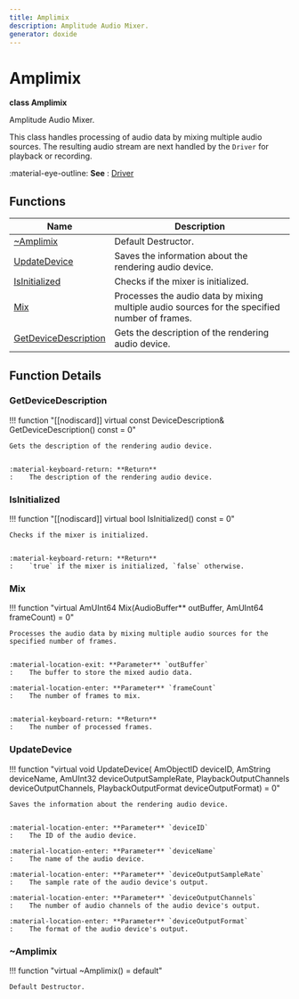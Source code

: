 ```yaml
---
title: Amplimix
description: Amplitude Audio Mixer.
generator: doxide
---
```



# Amplimix

**class  Amplimix**


Amplitude Audio Mixer.

This class handles processing of audio data by mixing multiple audio sources.
The resulting audio stream are next handled by the `Driver` for playback or recording.


:material-eye-outline: **See**
:    [Driver](../../engine/Driver/index.md)


    


## Functions

| Name | Description |
| ---- | ----------- |
| [~Amplimix](#_u007eAmplimix) | Default Destructor.  |
| [UpdateDevice](#UpdateDevice) | Saves the information about the rendering audio device. |
| [IsInitialized](#IsInitialized) | Checks if the mixer is initialized. |
| [Mix](#Mix) | Processes the audio data by mixing multiple audio sources for the specified number of frames. |
| [GetDeviceDescription](#GetDeviceDescription) | Gets the description of the rendering audio device. |

## Function Details

### GetDeviceDescription<a name="GetDeviceDescription"></a>
!!! function "[[nodiscard]] virtual const DeviceDescription&amp; GetDeviceDescription() const = 0"

    
    Gets the description of the rendering audio device.
    
    
    :material-keyboard-return: **Return**
    :    The description of the rendering audio device.
            
    

### IsInitialized<a name="IsInitialized"></a>
!!! function "[[nodiscard]] virtual bool IsInitialized() const = 0"

    
    Checks if the mixer is initialized.
    
    
    :material-keyboard-return: **Return**
    :    `true` if the mixer is initialized, `false` otherwise.
            
    

### Mix<a name="Mix"></a>
!!! function "virtual AmUInt64 Mix(AudioBuffer&#42;&#42; outBuffer, AmUInt64 frameCount) = 0"

    
    Processes the audio data by mixing multiple audio sources for the specified number of frames.
    
    
    :material-location-exit: **Parameter** `outBuffer`
    :    The buffer to store the mixed audio data.
        
    :material-location-enter: **Parameter** `frameCount`
    :    The number of frames to mix.
    
    
    :material-keyboard-return: **Return**
    :    The number of processed frames.
            
    

### UpdateDevice<a name="UpdateDevice"></a>
!!! function "virtual void UpdateDevice( AmObjectID deviceID, AmString deviceName, AmUInt32 deviceOutputSampleRate, PlaybackOutputChannels deviceOutputChannels, PlaybackOutputFormat deviceOutputFormat) = 0"

    
    Saves the information about the rendering audio device.
    
    
    :material-location-enter: **Parameter** `deviceID`
    :    The ID of the audio device.
        
    :material-location-enter: **Parameter** `deviceName`
    :    The name of the audio device.
        
    :material-location-enter: **Parameter** `deviceOutputSampleRate`
    :    The sample rate of the audio device's output.
        
    :material-location-enter: **Parameter** `deviceOutputChannels`
    :    The number of audio channels of the audio device's output.
        
    :material-location-enter: **Parameter** `deviceOutputFormat`
    :    The format of the audio device's output.
                
    

### ~Amplimix<a name="_u007eAmplimix"></a>
!!! function "virtual ~Amplimix() = default"

    
    Default Destructor.
             
    
    
    


